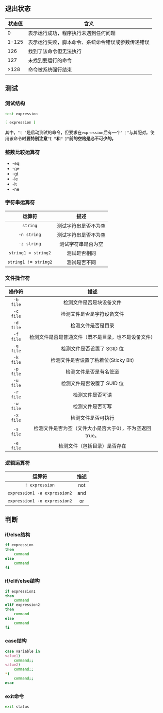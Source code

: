 ## 退出状态

| 状态值 | 含义                                               |
| ------ | -------------------------------------------------- |
| 0      | 表示运行成功，程序执行未遇到任何问题               |
| 1-125  | 表示运行失败，脚本命令、系统命令错误或参数传递错误 |
| 126    | 找到了该命令但无法执行                             |
| 127    | 未找到要运行的命令                                 |
| >128   | 命令被系统强行结束                                 |

## 测试

### 测试结构

```sh
test expression
```

```sh
[ expression ]
```

其中，`"[ "`是启动测试的命令，但要求在`expression`后有一个`" ]"`与其配对。使用该命令时**要特别注意`"[ "`和`" ]"`前的空格是必不可少的。**

### 整数比较运算符

- -eq
- -ge
- -gt
- -le
- -lt
- -ne

### 字符串运算符

|        运算符        |         描述         |
| :------------------: | :------------------: |
|       `string`       | 测试字符串是否不为空 |
|     `-n string`      | 测试字符串是否不为空 |
|     `-z string`      |  测试字符串是否为空  |
| `string1 = string2`  |     测试是否相同     |
| `string1 != string2` |     测试是否不同     |

### 文件操作符

|  操作符   |                           描述                           |
| :-------: | :------------------------------------------------------: |
| `-b file` |                 检测文件是否是块设备文件                 |
| `-c file` |                检测文件是否是字符设备文件                |
| `-d file` |                    检测文件是否是目录                    |
| `-f file` |   检测文件是否是普通文件（既不是目录，也不是设备文件）   |
| `-g file` |                检测文件是否设置了 SGID 位                |
| `-k file` |           检测文件是否设置了粘着位(Sticky Bit)           |
| `-p file` |                  检测文件是否是有名管道                  |
| `-u file` |                检测文件是否设置了 SUID 位                |
| `-r file` |                     检测文件是否可读                     |
| `-w file` |                     检测文件是否可写                     |
| `-x file` |                    检测文件是否可执行                    |
| `-s file` | 检测文件是否为空（文件大小是否大于0），不为空返回 true。 |
| `-e file` |               检测文件（包括目录）是否存在               |

### 逻辑运算符

|            运算符            | 描述 |
| :--------------------------: | :--: |
|        `! expression`        | not  |
| `expression1 -a expression2` | and  |
| `expression1 -o expression2` |  or  |

## 判断

### if/else结构

```sh
if expression
then
	command
else
	command
fi
```

### if/elif/else结构

```sh
if expression1
then
	command
elif expression2
then
	command
else
	command
fi
```

### case结构

```sh
case variable in
value1)
	command;;
value2)
	command;;
*)
	command;;
esac
```

### exit命令

```sh
exit status
```

